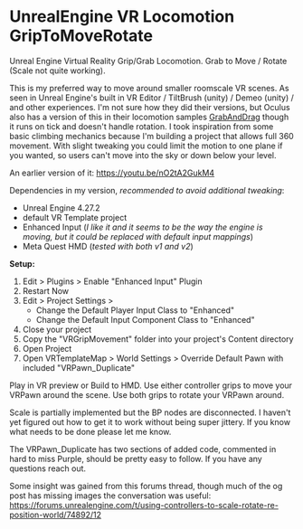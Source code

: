 # UnrealEngine VR Locomotion GripToMoveRotate
Unreal Engine Virtual Reality Grip/Grab Locomotion. Grab to Move / Rotate (Scale not quite working).

This is my preferred way to move around smaller roomscale VR scenes. As seen in Unreal Engine's built in VR Editor / TiltBrush (unity) / Demeo (unity) / and other experiences. I'm not sure how they did their versions, but Oculus also has a version of this in their locomotion samples [GrabAndDrag](https://developer.oculus.com/documentation/unreal/unreal-samples/) though it runs on tick and doesn't handle rotation. I took inspiration from some basic climbing mechanics because I'm building a project that allows full 360 movement. With slight tweaking you could limit the motion to one plane if you wanted, so users can't move into the sky or down below your level.

An earlier version of it: https://youtu.be/nO2tA2GukM4

Dependencies in my version, *recommended to avoid additional tweaking*:
 - Unreal Engine 4.27.2
 - default VR Template project
 - Enhanced Input (*I like it and it seems to be the way the engine is moving, but it could be replaced with default input mappings*)
 - Meta Quest HMD (*tested with both v1 and v2*)


**Setup:**
1. Edit > Plugins > Enable "Enhanced Input" Plugin
2. Restart Now
3. Edit > Project Settings >
	- Change the Default Player Input Class to "Enhanced"
	- Change the Default Input Component Class to "Enhanced"
4. Close your project
5. Copy the "VRGripMovement" folder into your project's Content directory
6. Open Project
7. Open VRTemplateMap > World Settings > Override Default Pawn with included "VRPawn_Duplicate"


Play in VR preview or Build to HMD. Use either controller grips to move your VRPawn around the scene. Use both grips to rotate your VRPawn around.

Scale is partially implemented but the BP nodes are disconnected. I haven't yet figured out how to get it to work without being super jittery.
If you know what needs to be done please let me know.

The VRPawn_Duplicate has two sections of added code, commented in hard to miss Purple, should be pretty easy to follow.
If you have any questions reach out.


Some insight was gained from this forums thread, though much of the og post has missing images the conversation was useful:
https://forums.unrealengine.com/t/using-controllers-to-scale-rotate-re-position-world/74892/12
